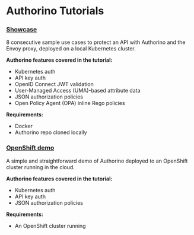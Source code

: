 # Authorino Tutorials

### [Showcase](tutorials/showcase)
8 consecutive sample use cases to protect an API with Authorino and the Envoy proxy, deployed on a local Kubernetes cluster.

**Authorino features covered in the tutorial:**
- Kubernetes auth
- API key auth
- OpenID Connect JWT validation
- User-Managed Access (UMA)-based attribute data
- JSON authorization policies
- Open Policy Agent (OPA) inline Rego policies

**Requirements:**
- Docker
- Authorino repo cloned locally

### [OpenShift demo](tutorials/openshift-demo)
A simple and straightforward demo of Authorino deployed to an OpenShift cluster running in the cloud.

**Authorino features covered in the tutorial:**
- Kubernetes auth
- API key auth
- JSON authorization policies

**Requirements:**
- An OpenShift cluster running
